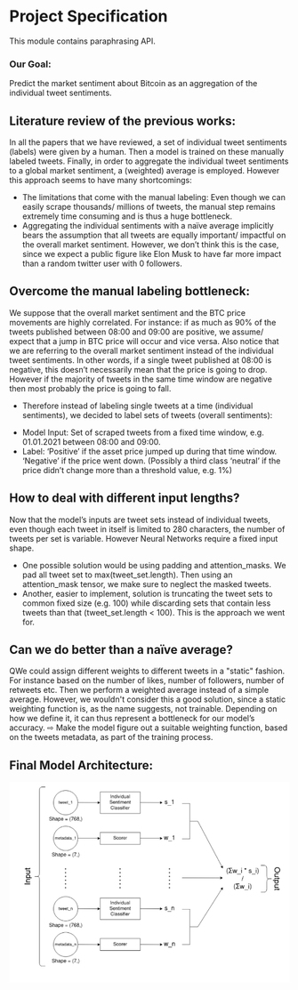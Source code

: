 # Project Specification

This module contains paraphrasing API.

### Our Goal:

Predict the market sentiment about Bitcoin as an aggregation of the individual tweet sentiments.

## Literature review of the previous works:

In all the papers that we have reviewed, a set of individual tweet sentiments (labels) were given by a
human. Then a model is trained on these manually labeled tweets. Finally, in order to aggregate the
individual tweet sentiments to a global market sentiment, a (weighted) average is employed.
However this approach seems to have many shortcomings:
- The limitations that come with the manual labeling: Even though we can easily scrape thousands/
millions of tweets, the manual step remains extremely time consuming and is thus a huge bottleneck.
- Aggregating the individual sentiments with a naïve average implicitly bears the assumption that all
tweets are equally important/ impactful on the overall market sentiment. However, we don’t think
this is the case, since we expect a public figure like Elon Musk to have far more impact than a random
twitter user with 0 followers.

## Overcome the manual labeling bottleneck:

We suppose that the overall market sentiment and the BTC price movements are highly correlated.
For instance: if as much as 90% of the tweets published between 08:00 and 09:00 are positive, we
assume/ expect that a jump in BTC price will occur and vice versa.
Also notice that we are referring to the overall market sentiment instead of the individual tweet
sentiments. In other words, if a single tweet published at 08:00 is negative, this doesn’t necessarily
mean that the price is going to drop. However if the majority of tweets in the same time window are
negative then most probably the price is going to fall.
* Therefore instead of labeling single tweets at a time (individual sentiments), we decided to label sets
of tweets (overall sentiments):
- Model Input: Set of scraped tweets from a fixed time window, e.g. 01.01.2021 between 08:00 and
09:00.
- Label: ‘Positive’ if the asset price jumped up during that time window. ‘Negative’ if the price went
down. (Possibly a third class ‘neutral’ if the price didn’t change more than a threshold value, e.g. 1%)

## How to deal with different input lengths?

Now that the model’s inputs are tweet sets instead of individual tweets, even though each tweet in
itself is limited to 280 characters, the number of tweets per set is variable. However Neural Networks
require a fixed input shape.
- One possible solution would be using padding and attention_masks. We pad all tweet set to
max(tweet_set.length). Then using an attention_mask tensor, we make sure to neglect the masked
tweets.
- Another, easier to implement, solution is truncating the tweet sets to common fixed size (e.g. 100)
while discarding sets that contain less tweets than that (tweet_set.length < 100). This is the approach
we went for.
  
## Can we do better than a naïve average?

QWe could assign different weights to different tweets in a "static" fashion. For instance based on the
number of likes, number of followers, number of retweets etc. Then we perform a weighted average
instead of a simple average.
However, we wouldn't consider this a good solution, since a static weighting function is, as the name
suggests, not trainable. Depending on how we define it, it can thus represent a bottleneck for our
model’s accuracy.
⇨ Make the model figure out a suitable weighting function, based on the tweets metadata, as
part of the training process.

## Final Model Architecture:

![plot](./images/model.png)
